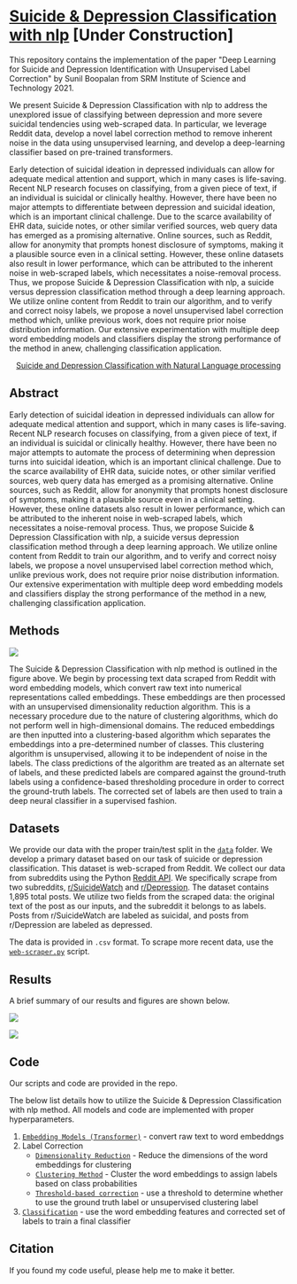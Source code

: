 # [Suicide & Depression Classification with nlp](https://github.com/SunilBoopalan/Suicide-Depression-Classification-with-nlp) [Under Construction]

This repository contains the implementation of the paper "Deep Learning for Suicide and Depression Identification with Unsupervised Label Correction" by Sunil Boopalan from SRM Institute of Science and Technology 2021.

We present Suicide & Depression Classification with nlp to address the unexplored issue of classifying between depression and more severe suicidal tendencies using web-scraped data. In particular, we leverage Reddit data, develop a novel label correction method to remove inherent noise in the data using unsupervised learning, and develop a deep-learning classifier based on pre-trained transformers.


Early detection of suicidal ideation in depressed individuals can allow for adequate medical attention and support, which in many cases is life-saving. Recent NLP research focuses on classifying, from a given piece of text, if an individual is suicidal or clinically healthy. However, there have been no major attempts to differentiate between depression and suicidal ideation, which is an important clinical challenge. Due to the scarce availability of EHR data, suicide notes, or other similar verified sources, web query data has emerged as a promising alternative. Online sources, such as Reddit, allow for anonymity that prompts honest disclosure of symptoms, making it a plausible source even in a clinical setting. However, these online datasets also result in lower performance, which can be attributed to the inherent noise in web-scraped labels, which necessitates a noise-removal process. Thus, we propose Suicide & Depression Classification with nlp, a suicide versus depression classification method through a deep learning approach. We utilize online content from Reddit to train our algorithm, and to verify and correct noisy labels, we propose a novel unsupervised label correction method which, unlike previous work, does not require prior noise distribution information. Our extensive experimentation with multiple deep word embedding models and classifiers display the strong performance of the method in anew, challenging classification application.

<p align="center">
    <a href="">
        <img src=""alt=""/>
        <br />
         Suicide and Depression Classification with Natural Language processing
    </a>
</p>

## Abstract
  
Early detection of suicidal ideation in depressed individuals can allow for adequate medical attention and support, which in many cases is life-saving. Recent NLP research focuses on classifying, from a given piece of text, if an individual is suicidal or clinically healthy. However, there have been no major attempts to automate the process of determining when depression turns into suicidal ideation, which is an important clinical challenge. Due to the scarce availability of EHR data, suicide notes, or other similar verified sources, web query data has emerged as a promising alternative. Online sources, such as Reddit, allow for anonymity that prompts honest disclosure of symptoms, making it a plausible source even in a clinical setting. However, these online datasets also result in lower performance, which can be attributed to the inherent noise in web-scraped labels, which necessitates a noise-removal process. Thus, we propose Suicide & Depression Classification with nlp, a suicide versus depression classification method through a deep learning approach. We utilize online content from Reddit to train our algorithm, and to verify and correct noisy labels, we propose a novel unsupervised label correction method which, unlike previous work, does not require prior noise distribution information. Our extensive experimentation with multiple deep word embedding models and classifiers display the strong performance of the method in a new, challenging classification application.

## Methods

![](https://github.com/SunilBoopalan/Suicide-Depression-Classification-with-nlp/blob/main/figs/pipeline.png?raw=true)

The Suicide & Depression Classification with nlp method is outlined in the figure above. We begin by processing text data scraped from Reddit with word embedding models, which convert raw text into numerical representations called embeddings. These embeddings are then processed with an unsupervised dimensionality reduction algorithm. This is a necessary procedure due to the nature of clustering algorithms, which do not perform well in high-dimensional domains. The reduced embeddings are then inputted into a clustering-based algorithm which separates the embeddings into a pre-determined number of classes. This clustering algorithm is unsupervised, allowing it to be independent of noise in the labels. The class predictions of the algorithm are treated as an alternate set of labels, and these predicted labels are compared against the ground-truth labels using a confidence-based thresholding procedure in order to correct the ground-truth labels. The corrected set of labels are then used to train a deep neural classifier in a supervised fashion.

## Datasets

We provide our data with the proper train/test split in the [```data```](https://github.com/SunilBoopalan/Suicide-Depression-Classification-with-nlp/tree/main/data) folder. We develop a primary dataset based on our task of suicide or depression classification. This dataset is web-scraped from Reddit. We collect our data from subreddits using the Python [Reddit API](https://www.reddit.com/wiki/api). We specifically scrape from two subreddits, [r/SuicideWatch](https://www.reddit.com/r/SuicideWatch/) and [r/Depression](https://www.reddit.com/r/depression/). The dataset contains 1,895 total posts. We utilize two fields from the scraped data: the original text of the post as our inputs, and the subreddit it belongs to as labels. Posts from r/SuicideWatch are labeled as suicidal, and posts from r/Depression are labeled as depressed.

The data is provided in ```.csv``` format. To scrape more recent data, use the [```web-scraper.py```](https://github.com/SunilBoopalan/Suicide-Depression-Classification-with-nlp/blob/main/web-scraper.py) script.

## Results

A brief summary of our results and figures are shown below.

![](https://github.com/SunilBoopalan/Suicide-Depression-Classification-with-nlp/blob/main/figs/finalroc.png?raw=true)

![](https://github.com/SunilBoopalan/Suicide-Depression-Classification-with-nlp/blob/main/figs/finaltable.png?raw=true)

## Code

Our scripts and code are provided in the repo. 

The below list details how to utilize the Suicide & Depression Classification with nlp method. All models and code are implemented with proper hyperparameters.

1. [```Embedding Models (Transformer)```](https://github.com/SunilBoopalan/Suicide-Depression-Classification-with-nlp/blob/main/word_embeddings.py) - convert raw text to word embeddngs
2. Label Correction
    - [```Dimensionality Reduction```](https://github.com/SunilBoopalan/Suicide-Depression-Classification-with-nlp/blob/main/clustering-based-label-correction.py) - Reduce the dimensions of the word embeddings for clustering
    - [```Clustering Method```](https://github.com/SunilBoopalan/Suicide-Depression-Classification-with-nlp/blob/main/clustering-based-label-correction.py) - Cluster the word embeddings to assign labels based on class probabilities
    - [```Threshold-based correction```](https://github.com/SunilBoopalan/Suicide-Depression-Classification-with-nlp/blob/main/threshold-based-correction.py) - use a threshold to determine whether to use the ground truth label or unsupervised clustering label
3. [```Classification```](https://github.com/SunilBoopalan/Suicide-Depression-Classification-with-nlp/blob/main/classifiers.py) - use the word embedding features and corrected set of labels to train a final classifier

## Citation

If you found my code useful, please help me to make it better.
